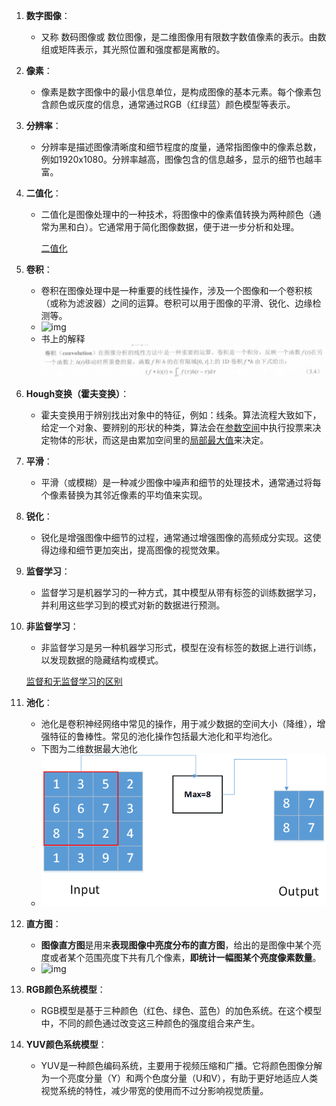 1. **数字图像**：
   - 又称 数码图像或 数位图像，是二维图像用有限数字数值像素的表示。由数组或矩阵表示，其光照位置和强度都是离散的。

2. **像素**：
   - 像素是数字图像中的最小信息单位，是构成图像的基本元素。每个像素包含颜色或灰度的信息，通常通过RGB（红绿蓝）颜色模型等表示。

3. **分辨率**：
   - 分辨率是描述图像清晰度和细节程度的度量，通常指图像中的像素总数，例如1920x1080。分辨率越高，图像包含的信息越多，显示的细节也越丰富。

4. **二值化**：
   - 二值化是图像处理中的一种技术，将图像中的像素值转换为两种颜色（通常为黑和白）。它通常用于简化图像数据，便于进一步分析和处理。

     [二值化](https://blog.csdn.net/m0_38106923/article/details/115206093)
   
5. **卷积**：
   
   - 卷积在图像处理中是一种重要的线性操作，涉及一个图像和一个卷积核（或称为滤波器）之间的运算。卷积可以用于图像的平滑、锐化、边缘检测等。
   - ![img](https://img-blog.csdnimg.cn/d15f06e85fca42dbbb11a3479b436cbf.png?x-oss-process=image/watermark,type_d3F5LXplbmhlaQ,shadow_50,text_Q1NETiBAVmVydGlyYQ==,size_20,color_FFFFFF,t_70,g_se,x_16)
   - 书上的解释
   ![alt text](image-1.png)   

6. **Hough变换（霍夫变换）**：
   
   - 霍夫变换用于辨别找出对象中的特征，例如：线条。算法流程大致如下，给定一个对象、要辨别的形状的种类，算法会在[参数空间](https://zh.wikipedia.org/w/index.php?title=參數空間&action=edit&redlink=1)中执行投票来决定物体的形状，而这是由累加空间里的[局部最大值](https://zh.wikipedia.org/wiki/极值)来决定。
   
7. **平滑**：
   
   - 平滑（或模糊）是一种减少图像中噪声和细节的处理技术，通常通过将每个像素替换为其邻近像素的平均值来实现。
   
8. **锐化**：
   
   - 锐化是增强图像中细节的过程，通常通过增强图像的高频成分实现。这使得边缘和细节更加突出，提高图像的视觉效果。

9. **监督学习**：
   
   - 监督学习是机器学习的一种方式，其中模型从带有标签的训练数据学习，并利用这些学习到的模式对新的数据进行预测。
   
10. **非监督学习**：
    - 非监督学习是另一种机器学习形式，模型在没有标签的数据上进行训练，以发现数据的隐藏结构或模式。

    [监督和无监督学习的区别](https://www.bilibili.com/video/BV1ot411P77s/?spm_id_from=333.337.search-card.all.click&vd_source=b37382cda65d4d9bed5b1252dd598add)
    
11. **池化**：
    - 池化是卷积神经网络中常见的操作，用于减少数据的空间大小（降维），增强特征的鲁棒性。常见的池化操作包括最大池化和平均池化。
    - 下图为二维数据最大池化
    - ![alt text](image.png)

12. **直方图**：
    
    - **图像直方图**是用来**表现图像中亮度分布的直方图**，给出的是图像中某个亮度或者某个范围亮度下共有几个像素，**即统计一幅图某个亮度像素数量**。
    - ![img](https://img-blog.csdnimg.cn/2019101219252759.png?x-oss-process=image/watermark,type_ZmFuZ3poZW5naGVpdGk,shadow_10,text_aHR0cHM6Ly9ibG9nLmNzZG4ubmV0L1ZpY2lfXw==,size_16,color_FFFFFF,t_70)
    
13. **RGB颜色系统模型**：
    
    - RGB模型是基于三种颜色（红色、绿色、蓝色）的加色系统。在这个模型中，不同的颜色通过改变这三种颜色的强度组合来产生。
    
14. **YUV颜色系统模型**：
    
    - YUV是一种颜色编码系统，主要用于视频压缩和广播。它将颜色图像分解为一个亮度分量（Y）和两个色度分量（U和V），有助于更好地适应人类视觉系统的特性，减少带宽的使用而不过分影响视觉质量。
